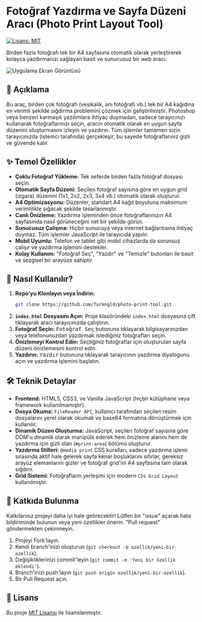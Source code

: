 # Fotoğraf Yazdırma ve Sayfa Düzeni Aracı (Photo Print Layout Tool)

[![Lisans: MIT](https://img.shields.io/badge/Lisans-MIT-yellow.svg)](https://opensource.org/licenses/MIT)

Birden fazla fotoğrafı tek bir A4 sayfasına otomatik olarak yerleştirerek kolayca yazdırmanızı sağlayan basit ve sunucusuz bir web aracı.

![Uygulama Ekran Görüntüsü](https://i.imgur.com/vH9J0yD.png)

## 📝 Açıklama

Bu araç, birden çok fotoğrafı (vesikalık, anı fotoğrafı vb.) tek bir A4 kağıdına en verimli şekilde sığdırma problemini çözmek için geliştirilmiştir. Photoshop veya benzeri karmaşık yazılımlara ihtiyaç duymadan, sadece tarayıcınızı kullanarak fotoğraflarınızı seçin, aracın otomatik olarak en uygun sayfa düzenini oluşturmasını izleyin ve yazdırın. Tüm işlemler tamamen sizin tarayıcınızda (istemci tarafında) gerçekleşir, bu sayede fotoğraflarınız gizli ve güvende kalır.

## ✨ Temel Özellikler

*   **Çoklu Fotoğraf Yükleme:** Tek seferde birden fazla fotoğraf dosyası seçin.
*   **Otomatik Sayfa Düzeni:** Seçilen fotoğraf sayısına göre en uygun grid (ızgara) düzenini (1x1, 2x2, 2x3, 3x4 vb.) otomatik olarak oluşturur.
*   **A4 Optimizasyonu:** Düzenler, standart A4 kağıt boyutuna maksimum verimlilikle sığacak şekilde tasarlanmıştır.
*   **Canlı Önizleme:** Yazdırma işleminden önce fotoğraflarınızın A4 sayfasında nasıl görüneceğini net bir şekilde görün.
*   **Sunucusuz Çalışma:** Hiçbir sunucuya veya internet bağlantısına ihtiyaç duymaz. Tüm işlemler JavaScript ile tarayıcıda yapılır.
*   **Mobil Uyumlu:** Telefon ve tablet gibi mobil cihazlarda da sorunsuz çalışır ve yazdırma işlemini destekler.
*   **Kolay Kullanım:** "Fotoğraf Seç", "Yazdır" ve "Temizle" butonları ile basit ve sezgisel bir arayüze sahiptir.

## 🚀 Nasıl Kullanılır?

1.  **Repo'yu Klonlayın veya İndirin:**
    ```bash
    git clone https://github.com/furkngld/photo-print-tool.git
    ```
2.  **`index.html` Dosyasını Açın:** Proje klasöründeki `index.html` dosyasına çift tıklayarak aracı tarayıcınızda çalıştırın.
3.  **Fotoğraf Seçin:** <kbd>Fotoğraf Seç</kbd> butonuna tıklayarak bilgisayarınızdan veya telefonunuzdan yazdırmak istediğiniz fotoğrafları seçin.
4.  **Önizlemeyi Kontrol Edin:** Seçtiğiniz fotoğraflar için oluşturulan sayfa düzeni önizlemesini kontrol edin.
5.  **Yazdırın:** <kbd>Yazdır</kbd> butonuna tıklayarak tarayıcının yazdırma diyalogunu açın ve yazdırma işlemini başlatın.

## 🛠️ Teknik Detaylar

*   **Frontend:** HTML5, CSS3, ve Vanilla JavaScript (hiçbir kütüphane veya framework kullanılmamıştır).
*   **Dosya Okuma:** `FileReader API`, kullanıcı tarafından seçilen resim dosyalarını yerel olarak okumak ve base64 formatına dönüştürmek için kullanılır.
*   **Dinamik Düzen Oluşturma:** JavaScript, seçilen fotoğraf sayısına göre DOM'u dinamik olarak manipüle ederek hem önizleme alanını hem de yazdırma için gizli olan (`#print-area`) bölümü oluşturur.
*   **Yazdırma Stilleri:** `@media print` CSS kuralları, sadece yazdırma işlemi sırasında aktif hale gelerek sayfa kenar boşluklarını sıfırlar, gereksiz arayüz elemanlarını gizler ve fotoğraf grid'ini A4 sayfasına tam olarak sığdırır.
*   **Grid Sistemi:** Fotoğrafların yerleşimi için modern `CSS Grid Layout` kullanılmıştır.

## 🤝 Katkıda Bulunma

Katkılarınız projeyi daha iyi hale getirecektir! Lütfen bir "issue" açarak hata bildiriminde bulunun veya yeni özellikler önerin. "Pull request" göndermekten çekinmeyin.

1.  Projeyi Fork'layın.
2.  Kendi branch'inizi oluşturun (`git checkout -b ozellik/yeni-bir-ozellik`).
3.  Değişikliklerinizi commit'leyin (`git commit -m 'Yeni bir özellik eklendi'`).
4.  Branch'inizi push'layın (`git push origin ozellik/yeni-bir-ozellik`).
5.  Bir Pull Request açın.

## 📜 Lisans

Bu proje [MIT Lisansı](https://opensource.org/licenses/MIT) ile lisanslanmıştır.
